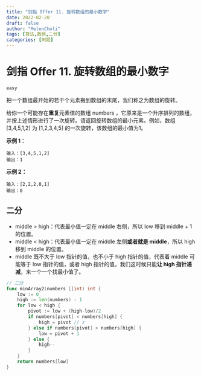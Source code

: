 ```yaml
---
title: "剑指 Offer 11. 旋转数组的最小数字"
date: 2022-02-20
draft: false
author: "MelonCholi"
tags: [算法,数组,二分]
categories: [刷题]
---
```


# 剑指 Offer 11. 旋转数组的最小数字

`easy`

把一个数组最开始的若干个元素搬到数组的末尾，我们称之为数组的旋转。

给你一个可能存在**重复**元素值的数组 numbers ，它原来是一个升序排列的数组，并按上述情形进行了一次旋转。请返回旋转数组的最小元素。例如，数组 [3,4,5,1,2] 为 [1,2,3,4,5] 的一次旋转，该数组的最小值为1。  

**示例 1：**

```
输入：[3,4,5,1,2]
输出：1
```

**示例 2：**

```
输入：[2,2,2,0,1]
输出：0
```

## 二分

- middle > high：代表最小值一定在 middle 右侧，所以 low 移到 middle + 1 的位置。
- middle < high：代表最小值一定在 middle 左侧**或者就是 middle**，所以 high移到 middle 的位置。
- middle 既不大于 low 指针的值，也不小于 high 指针的值，代表着 middle 可能等于 low 指针的值，或者 high 指针的值，我们这时候只能**让 high 指针递减**，来一个一个找最小值了。

```go
// 二分
func minArray2(numbers []int) int {
	low := 0
	high := len(numbers) - 1
	for low < high {
		pivot := low + (high-low)/2
		if numbers[pivot] < numbers[high] {
			high = pivot // z
		} else if numbers[pivot] > numbers[high] {
			low = pivot + 1
		} else {
			high--
		}
	}
	return numbers[low]
}
```

